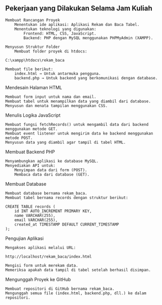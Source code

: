 ## Pekerjaan yang Dilakukan Selama Jam Kuliah ##

    Membuat Rancangan Proyek
        Menentukan ide aplikasi: Aplikasi Rekam dan Baca Tabel.
        Menentukan teknologi yang digunakan:
            Frontend: HTML, CSS, JavaScript.
            Backend: PHP dengan MySQL menggunakan PHPMyAdmin (XAMPP).

    Menyusun Struktur Folder
        Membuat folder proyek di htdocs:

    C:\xampp\htdocs\rekam_baca

    Membuat file berikut:
        index.html → Untuk antarmuka pengguna.
        backend.php → Untuk backend yang berkomunikasi dengan database.

Mendesain Halaman HTML

    Membuat form input untuk nama dan email.
    Membuat tabel untuk menampilkan data yang diambil dari database.
    Menyusun dan menata tampilan menggunakan CSS.

Menulis Logika JavaScript

    Membuat fungsi fetchRecords() untuk mengambil data dari backend menggunakan metode GET.
    Membuat event listener untuk mengirim data ke backend menggunakan metode POST.
    Menyusun data yang diambil agar tampil di tabel HTML.

Membuat Backend PHP

    Menyambungkan aplikasi ke database MySQL.
    Menyediakan API untuk:
        Menyimpan data dari form (POST).
        Membaca data dari database (GET).

Membuat Database

    Membuat database bernama rekam_baca.
    Membuat tabel bernama records dengan struktur berikut:

    CREATE TABLE records (
        id INT AUTO_INCREMENT PRIMARY KEY,
        name VARCHAR(255),
        email VARCHAR(255),
        created_at TIMESTAMP DEFAULT CURRENT_TIMESTAMP
    );

Pengujian Aplikasi

    Mengakses aplikasi melalui URL:

    http://localhost/rekam_baca/index.html

    Mengisi form untuk merekam data.
    Memeriksa apakah data tampil di tabel setelah berhasil disimpan.

Mengunggah Proyek ke GitHub

    Membuat repositori di GitHub bernama rekam_baca.
    Mengunggah semua file (index.html, backend.php, dll.) ke dalam repositori.
